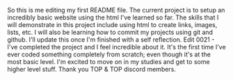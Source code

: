 So this is me editing my first README file. The current project is to setup an incredibly basic website using the html I've learned so far. The skills that I will demonstrate in this project include using html to create links, images, lists, etc. I will also be learning how to commit my projects using git and github. I'll update this once I'm finished with a self reflection. Edit 0021 - I've completed the project and I feel incredible about it. It's the first time I've ever coded something completely from scratch; even though it's at the most basic level. I'm excited to move on in my studies and get to some higher level stuff. Thank you TOP & TOP discord members.